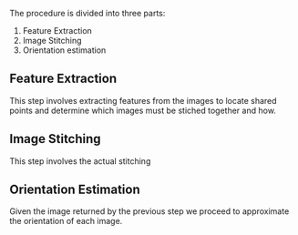 The procedure is divided into three parts:
1. Feature Extraction
2. Image Stitching
3. Orientation estimation

## Feature Extraction
This step involves extracting features from the images to locate shared points and determine which images must be stiched together and how.

## Image Stitching
This step involves the actual stitching

## Orientation Estimation
Given the image returned by the previous step we proceed to approximate the orientation of each image.
